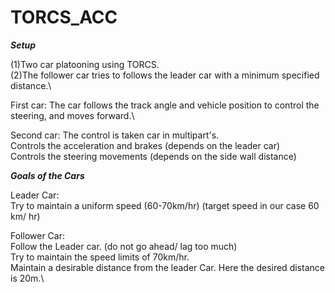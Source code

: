 # TORCS_ACC

***Setup***

(1)Two car platooning using TORCS.\
(2)The follower car tries to follows the leader car with a minimum specified distance.\

First car: The car follows the track angle and vehicle position to control the steering, and moves forward.\

Second car: The control is taken car in multipart's.\
Controls the acceleration and brakes (depends on the leader car)\
Controls the steering movements (depends on the side wall distance)

***Goals of the Cars***

Leader Car:\
Try to maintain a uniform speed (60-70km/hr) (target speed in our case 60 km/ hr)

Follower Car:\
Follow the Leader car. (do not go ahead/ lag too much)\
Try to maintain the speed limits of 70km/hr.\
Maintain a desirable distance from the leader Car. Here the desired distance is 20m.\



